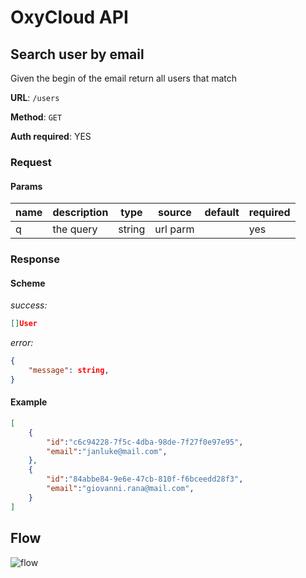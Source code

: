 # OxyCloud API

## Search user by email

Given the begin of the email return all users that match

**URL**: `/users`

**Method**: `GET`

**Auth required**: YES

### Request
#### Params
|name     |description  |type   |source   |default |required|
|---------|-------------|-------|---------|--------|--------|
|q        |the query    | string| url parm|        | yes    |

### Response
#### Scheme
*success:*
```json
[]User
```
*error:*
```json
{
    "message": string,
}
```

#### Example
```json
[
    {
        "id":"c6c94228-7f5c-4dba-98de-7f27f0e97e95",
        "email":"janluke@mail.com",
    },
    {
        "id":"84abbe84-9e6e-47cb-810f-f6bceedd28f3",
        "email":"giovanni.rana@mail.com",
    }
]
```
## Flow
![flow](https://www.plantuml.com/plantuml/png/VLB1Yjim4BtxAsQXq1JYY5n3MpPDmZQmqANkihU28etj0LdoIgEuwQ7VNibssqlIYqSpVk-DtaFtWQNds9dYJcDD5c7xKZsb7bhcFco4y79ODSHjFCM0NZdBQ7cbN2Va48myXLnBIZz2MJjVzaRQB2ZEw_LgBJG5Bkx8AXCrHc_-w8jKTwxhd5trUNtn5fwjIeEa3jmYrCuODv1jmEHhiGFbKJ92eAutL1DgE1CEjyIhlx1vmJNS0rhqqeZdP6s4NLVhavAIJCuUBMFZnwFOFXqV9ECWBxUf5QheYIz7ZPPJJPQJbhGAnSurbjZTvcPiP1IFiZjf-PyTxBniK8oESUugz6TIU9krbonFCg3ONwpitFxJ79F1cdFQdfgMGPD7bTqMHSve4TDd2Tl8hVFq4pLCWr_lYdzfBD9n2Lz-N7R6HGrZbm2ptuMQwXBcmIW1lNDcX1LZ-xuiFsRc1Zo-Hl8OHbY0eINL0dQI38nlDus8MtZpccymyUOD6wWEZuVTDo2zd0WldmzV3nFv-uV4AExHwkJwDm00)
